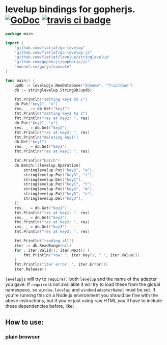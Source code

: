 # levelup bindings for gopherjs.  [![GoDoc](https://godoc.org/github.com/fiatjaf/go-levelup-js?status.png)](http://godoc.org/github.com/fiatjaf/go-levelup-js) [![travis ci badge](https://travis-ci.org/fiatjaf/levelup-js.svg?branch=master)](https://travis-ci.org/fiatjaf/levelup-js)


```go
package main

import (
	"github.com/fiatjaf/go-levelup"
	"github.com/fiatjaf/go-levelup-js"
    "github.com/fiatjaf/levelup/stringlevelup"
	"github.com/gopherjs/gopherjs/js"
	"honnef.co/go/js/console"
)

func main() {
	updb := levelupjs.NewDatabase("dbname", "fruitdown")
	db := stringlevelup.StringDB(updb)

	fmt.Println("setting key1 to x")
	db.Put("key1", "x")
	res, _ := db.Get("key1")
	fmt.Println("setting key2 to 2")
	fmt.Println("res at key2: ", res)
	db.Put("key2", "y")
	res, _ = db.Get("key2")
	fmt.Println("res at key2: ", res)
	fmt.Println("deleting key1")
	db.Del("key1")
	res, _ = db.Get("key1")
	fmt.Println("res at key1: ", res)

	fmt.Println("batch")
	db.Batch([]levelup.Operation{
		stringlevelup.Put("key2", "w"),
		stringlevelup.Put("key3", "z"),
		stringlevelup.Del("key1"),
		stringlevelup.Put("key1", "t"),
		stringlevelup.Put("key4", "m"),
		stringlevelup.Put("key5", "n"),
		stringlevelup.Del("key3"),
	})
	res, _ = db.Get("key1")
	fmt.Println("res at key1: ", res)
	res, _ = db.Get("key2")
	fmt.Println("res at key2: ", res)
	res, _ = db.Get("key3")
	fmt.Println("res at key3: ", res)

	fmt.Println("reading all")
	iter := db.ReadRange(nil)
	for ; iter.Valid(); iter.Next() {
		fmt.Println("row: ", iter.Key(), " ", iter.Value())
	}
	fmt.Println("iter error: ", iter.Error())
	iter.Release()
```

`levelupjs` will try to `require()` both `levelup` and the name of the adapter you gave. If `require` is not available it will try to load these from the global namespace, so `window.levelup` and `window[adapterName]` must be set. If you're running this on a Node.js environment you should be fine with the above instructions, but if you're just using raw HTML you'll have to include these dependencies before, like:

## How to use:

### plain browser <script>

You can just include `levelup` and the adapter of your choice. They will be picked from the global namespace.

```html
<!doctype html>

<script src=https://wzrd.in/standalone/levelup></script>
<script src=https://wzrd.in/standalone/fruitdown></script>
<script src=your-script-that-includes-levelupjs-somehow.js></script>
```

If you're using Webpack, this is probably what you have to do.

### [browserify](http://browserify.org/)

```shell
go get github.com/fiatjaf/go-levelup-js
npm install levelup
npm install fruitdown # or other adapter, you probably want 'memdown' for testing.
browserify your-script.js -r levelup -r memdown -o bundle.js
```

Then include `bundle.js` in the HTML.

### standalone program (backed by Node.js)

```shell
go get github.com/fiatjaf/go-levelup-js
npm install levelup
npm install fruitdown # or other adapter, you probably want 'memdown' for testing.
gopherjs run your-script.go
```
